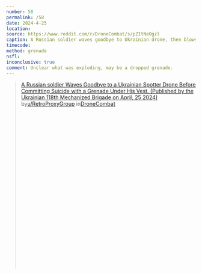```yaml
---
number: 58
permalink: /58
date: 2024-4-25
location: 
source: https://www.reddit.com/r/DroneCombat/s/pZItNeOgzl
caption: A Russian soldier waves goodbye to Ukrainian drone, then blows up
timecode:
method: grenade
nsfl:
inconclusive: true
comment: Unclear what was exploding, may be a dropped grenade.
---
```

<blockquote class="reddit-embed-bq" style="height:500px" data-embed-height="586"><a href="https://www.reddit.com/r/DroneCombat/comments/1ccrhuf/a_russian_soldier_waves_goodbye_to_a_ukrainian/">A Russian soldier Waves Goodbye to a Ukrainian Spotter Drone Before Committing Suicide with a Grenade Under His Vest. (Published by the Ukrainian 118th Mechanized Brigade on April, 25 2024)</a><br> by<a href="https://www.reddit.com/user/RetroProxyGroup/">u/RetroProxyGroup</a> in<a href="https://www.reddit.com/r/DroneCombat/">DroneCombat</a></blockquote><script async="" src="https://embed.reddit.com/widgets.js" charset="UTF-8"></script>